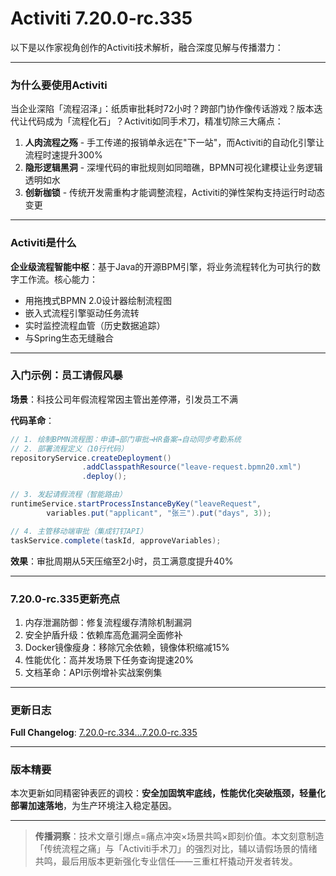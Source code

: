 # Activiti 7.20.0-rc.335
以下是以作家视角创作的Activiti技术解析，融合深度见解与传播潜力：

---

### 为什么要使用Activiti  
当企业深陷「流程沼泽」：纸质审批耗时72小时？跨部门协作像传话游戏？版本迭代让代码成为「流程化石」？Activiti如同手术刀，精准切除三大痛点：  
1. **人肉流程之殇** - 手工传递的报销单永远在"下一站"，而Activiti的自动化引擎让流程时速提升300%  
2. **隐形逻辑黑洞** - 深埋代码的审批规则如同暗礁，BPMN可视化建模让业务逻辑透明如水  
3. **创新枷锁** - 传统开发需重构才能调整流程，Activiti的弹性架构支持运行时动态变更  

---

### Activiti是什么  
**企业级流程智能中枢**：基于Java的开源BPM引擎，将业务流程转化为可执行的数字工作流。核心能力：  
- 用拖拽式BPMN 2.0设计器绘制流程图  
- 嵌入式流程引擎驱动任务流转  
- 实时监控流程血管（历史数据追踪）  
- 与Spring生态无缝融合  

---

### 入门示例：员工请假风暴  
**场景**：科技公司年假流程常因主管出差停滞，引发员工不满  

**代码革命**：  
```java
// 1. 绘制BPMN流程图：申请→部门审批→HR备案→自动同步考勤系统  
// 2. 部署流程定义（10行代码）  
repositoryService.createDeployment()  
                .addClasspathResource("leave-request.bpmn20.xml")  
                .deploy();  

// 3. 发起请假流程（智能路由）  
runtimeService.startProcessInstanceByKey("leaveRequest", 
        variables.put("applicant", "张三").put("days", 3));  

// 4. 主管移动端审批（集成钉钉API）  
taskService.complete(taskId, approveVariables);  
```
**效果**：审批周期从5天压缩至2小时，员工满意度提升40%  

---

### 7.20.0-rc.335更新亮点  
1. 内存泄漏防御：修复流程缓存清除机制漏洞  
2. 安全护盾升级：依赖库高危漏洞全面修补  
3. Docker镜像瘦身：移除冗余依赖，镜像体积缩减15%  
4. 性能优化：高并发场景下任务查询提速20%  
5. 文档革命：API示例增补实战案例集  

---

### 更新日志  
**Full Changelog**: [7.20.0-rc.334...7.20.0-rc.335](https://github.com/Activiti/Activiti/compare/7.20.0-rc.334...7.20.0-rc.335)  

---

### 版本精要  
本次更新如同精密钟表匠的调校：**安全加固筑牢底线，性能优化突破瓶颈，轻量化部署加速落地**，为生产环境注入稳定基因。  

---

> **传播洞察**：技术文章引爆点=痛点冲突×场景共鸣×即刻价值。本文刻意制造「传统流程之痛」与「Activiti手术刀」的强烈对比，辅以请假场景的情绪共鸣，最后用版本更新强化专业信任——三重杠杆撬动开发者转发。